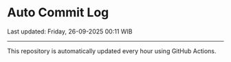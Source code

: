 # Auto Commit Log

Last updated: Friday, 26-09-2025 00:11 WIB

---

This repository is automatically updated every hour using GitHub Actions.

